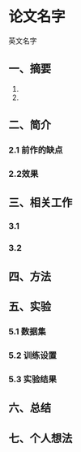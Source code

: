 # 论文名字

英文名字

## 一、摘要

1. 
2. 



## 二、简介



### 2.1 前作的缺点



### 2.2效果



## 三、相关工作

### 3.1



### 3.2



## 四、方法

### 



## 五、实验

### 5.1 数据集



### 5.2 训练设置



### 5.3 实验结果



## 六、总结





## 七、个人想法